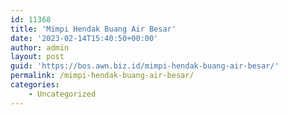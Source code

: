```yaml
---
id: 11368
title: 'Mimpi Hendak Buang Air Besar'
date: '2023-02-14T15:40:50+00:00'
author: admin
layout: post
guid: 'https://bos.awn.biz.id/mimpi-hendak-buang-air-besar/'
permalink: /mimpi-hendak-buang-air-besar/
categories:
    - Uncategorized
---
```


